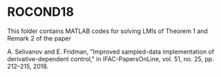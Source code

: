 # ROCOND18
This folder contains MATLAB codes for solving LMIs of Theorem 1 and Remark 2 of the paper

A. Selivanov and E. Fridman, "Improved sampled-data implementation of derivative-dependent control," 
in IFAC-PapersOnLine, vol. 51, no. 25, pp. 212–215, 2018. 
